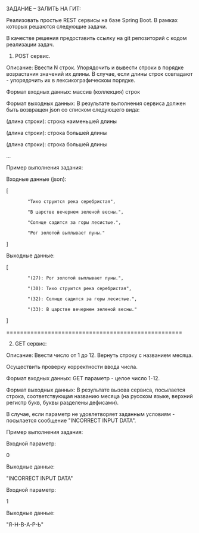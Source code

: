 ЗАДАНИЕ – ЗАЛИТЬ НА ГИТ:

 

Реализовать простые REST сервисы на базе Spring Boot. В рамках которых решаются следующие задачи.

В качестве решения предоставить ссылку на git репозиторий с кодом реализации задач.

 

1) POST сервис.

Описание: Ввести N строк. Упорядочить и вывести строки в порядке возрастания значений их длины. В случае, если длины строк совпадают - упорядочить их в лексикографическом порядке.

 

Формат входных данных: массив (коллекция) строк

 

Формат выходных данных: В результате выполнения сервиса должен быть возвращен json со списком следующего вида:

 

(длина строки): строка наименьшей длины

(длина строки): строка большей длины

(длина строки): строка большей длины

...

 

 

Пример выполнения задания:

Входные данные (json):

 

[

            "Тихо струится река серебристая",

            "В царстве вечернем зеленой весны.",

            "Солнце садится за горы лесистые.",

            "Рог золотой выплывает луны."

]

 

Выходные данные:

[

            "(27): Рог золотой выплывает луны.",

            "(30): Тихо струится река серебристая",

            "(32): Солнце садится за горы лесистые.",

            "(33): В царстве вечернем зеленой весны."

]

 

===================================================

 

2) GET сервис:

Описание: Ввести число от 1 до 12. Вернуть строку с названием месяца.

Осуществить проверку корректности ввода числа.

 

Формат входных данных: GET параметр - целое число 1-12.

 

Формат выходных данных: В результате вызова сервиса, посылается строка, соответствующая названию месяца (на русском языке, верхний регистр букв, буквы разделены дефисами).

В случае, если параметр не удовлетворяет заданным условиям - посылается сообщение "INCORRECT INPUT DATA".

 

Пример выполнения задания:

Входной параметр:

0

 

Выходные данные:

"INCORRECT INPUT DATA"

 

Входной параметр:

1

 

Выходные данные:

"Я-Н-В-А-Р-Ь"